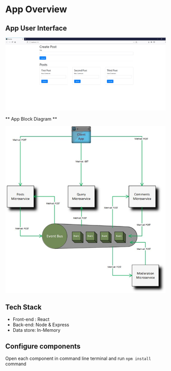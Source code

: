 # App Overview
## App User Interface

![UI](https://github.com/bhanu-code-repo/microservices-with-nodejs-and-react/blob/main/blog-app/document/blog-app-user-interface.jpg)

** App Block Diagram **

![UI](https://github.com/bhanu-code-repo/microservices-with-nodejs-and-react/blob/main/blog-app/document/blog-app-architecture.jpg)

## Tech Stack
* Front-end : React
* Back-end: Node & Express
* Data store: In-Memory

## Configure components
Open each component in command line terminal and run `npm install` command
